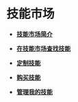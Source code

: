 # 技能市场<a name="hilens_02_0035"></a>

-   **[技能市场简介](技能市场简介.md)**  

-   **[在技能市场查找技能](在技能市场查找技能.md)**  

-   **[定制技能](定制技能.md)**  

-   **[购买技能](购买技能.md)**  

-   **[管理我的技能](管理我的技能.md)**  


